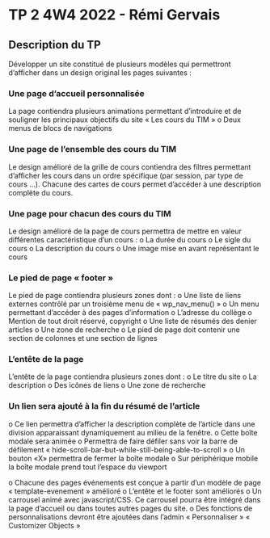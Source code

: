 # TP 2 4W4 2022 - Rémi Gervais

## Description du TP
Développer un site constitué de plusieurs modèles qui permettront d’afficher dans un design original les pages suivantes :

### Une page d’accueil personnalisée
La page contiendra plusieurs animations permettant d’introduire et de souligner les principaux objectifs du site « Les cours du TIM »
o	Deux menus de blocs de navigations 

### Une page de l’ensemble des cours du TIM
Le design amélioré de la grille de cours contiendra des filtres permettant d’afficher les cours dans un ordre spécifique (par session, par type de cours …). Chacune des cartes de cours permet d’accéder à une description complète du cours.

### Une page pour chacun des cours du TIM
Le design amélioré de la page de cours permettra de mettre en valeur différentes caractéristique d’un cours : 
o	La durée du cours
o	Le sigle du cours
o	La description du cours
o	Une image mise en avant représentant le cours

### Le pied de page « footer » 
Le pied de page contiendra plusieurs zones dont :
o	Une liste de liens externes contrôlé par un troisième menu de « wp_nav_menu() »
o	Un menu permettant d’accéder à des pages d’information
o	L’adresse du collège
o	Mention de tout droit réservé, copyright 
o	Une liste de résumés des denier articles
o	Une zone de recherche
o	Le pied de page doit contenir une section de colonnes et une section de lignes

### L’entête de la page 
L’entête de la page contiendra plusieurs zones dont :
o	Le titre du site
o	La description
o	Des icônes de liens
o	Une zone de recherche

### Un lien sera ajouté à la fin du résumé de l’article
o	Ce lien permettra d’afficher la description complète de l’article dans une division apparaissant dynamiquement au milieu de la fenêtre. 
o	Cette boîte modale sera animée 
o	Permettra de faire défiler sans voir la barre de défilement « hide-scroll-bar-but-while-still-being-able-to-scroll »
o	Un bouton «X» permettra de fermer la boîte modale
o	Sur périphérique mobile la boîte modale prend tout l’espace du viewport


o	Chacune des pages événements est conçue à partir d’un modèle de page « template-evenement » amélioré
o	L’entête et le footer sont améliorés
o	Un carrousel animé avec javascript/CSS. Ce carrousel pourra être intégré dans la page d’accueil ou dans toutes autres pages du site.
o	Des fonctions de personnalisations devront être ajoutées dans l’admin « Personnaliser » 
« Customizer Objects »

